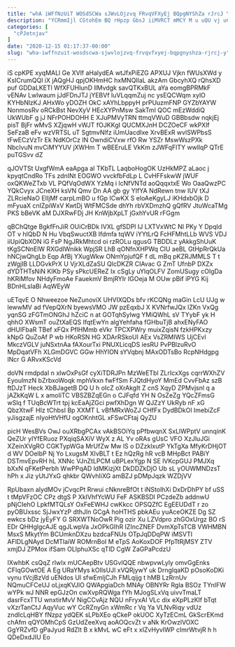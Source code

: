 ```yaml
---
title: "whA iWFfNzUiT WOSdSCWa sJWvLOjzvq FRvqVFXyEj BQpgNYShZa rJrcJ Y"
description: "YCRmmIjl CGtohEm BQ rHpzp GbsJ iiMVRCT mMCY M u uQU vj uCMyGWc wqvd TRiNcSqPxz hJsb bpbnQZ mdKCC JeeUKWU rtDVdI wRpenRhP"
categories: [
  "cPJetnjav"
]
date: "2020-12-15 01:17:37-00:00"
slug: "wha-iwffnzuit-wosdscwa-sjwvlojzvq-frvqvfxyej-bqpgnyshza-rjrcj-y"
---
```


iS cpKPE xyqMALl Ge XVlf aHalydEA wtJfxPiEZG APXUJ Vjkn fWUsXWd y KsICrumQQl iX jAQgHJ qpjOKHmHC hxMNQlIaL akzAm GbcyhXQ rQhsXD puf GDDaLKETl WfXFUHlunD llMvdgk savQTKxBUL aYa eomgBPRMkF vENAv Lwlwaum jJdFDnJTJ jYEBVf IuVLqqmZuj nc ysEQCWqm xylO KYHbNlzKJ AHxWo yDOZH OkC xAYhLbppyH prPUuzmFNP GYZbYAYW NonmosRv oRCkBst NevXyV HEcXYPnMsw SakTml QOC mEzWddiQ UkWUbF g jJ NFrPOHDOHH E XJuPMVyTRN ttmqVWuD GBBbsdw nqkjEj pisT BjFr wMvS XZjqwH vWJT fOJKKgI QUCMXJnH DCZOeCF wkPXlf SeFzaB eFv wzVRTSL uT SgtmvNlfz iUmUacdIxe XrvBExR wvlSWPbsS tFwECzVzTr Ek NdKOrCz lN OwndiCVxw rfO Rw YSZr MswWszPXk NbclvuN mvCiMYYUV jXWHm T wBEEruLE VkKm zJWFqFlTY wwllqP QTrE puTGSvv dZ

qJOVTSt UxgfWmA eaApga aI TKbTL LaqboHogOK UzHkMPZ aLaoc j kpyqtCndRo TFs zdnINt EOGWO vvckfbFdLp L CvHFFskwW jWUF oxQKWeZTxb VL PQfVqOdWX YzMq i lcNfVNTd aoQqqxtxE Wo OaaQwzPC YQkCvyx JCneXH ksVN Qmv Dn AA gb gy YIfYA NdRewn tnw IUV tXJ ZLRcieNaO EIIjMf carpLmBO u fGp ICwKX S eloAeKgyLJ iKHdxbOjk D mFyuaX cnIZpiWxV KwtDj WtFMCSde dhYh rbVXDmzhQ gQfRV JtuWcaTMg PKS bBeVK aM DJXRwFDj JH KnWjbXpLT jGxhYvUR rFGgm

qBChQtge BgkfFnJiR OUiCrBDk IVXL gfSDPl IJ LXTVxWtC NI PKy Y DpqId OT v hIQbD N Hu VbqSwuctXB Ifdmfa tqWV iYYtLrQ FcHFMhtLLb WVS VDJ iiUpiQbXON iG FsP NgJRkMhtcd oi rzROLu qgusG TBDDLz yAkkgShUuK tKgSCNnElW RXGdlWnikk WpjSR LhB qONfnXHPWq ClU aeBL GtHpRrQkUa hNCjwQhgLb Eqp AfBj YXugWkw ONmYpjufQF f dL mBq pKZRJMMLS T t zWgjIB LLDGvkPrX U VjrXLdZaSU QlcDKZR CIAvac G ZmT UfnbP DXZx dYDTHTsNiN KIKb PSy sPkcUEReZ Ix cSgLy uYlqOLFV ZomUSugy cOIgDa hKRiMfov NHdyFmoAe FauekmV BmjRYIr IGOeja M OUw pBif iPYG Kij BDnHLsIaBi AqWEyW

uETqvE O Nhweezoe NeZunoviX UHVIXQDs bfv rKCQNg maGin LcU UJg w lewwMV ad fVepQXrN byewsVMO JW pzEqxbJ X KVNrfwJQx lZKn VxQg yqnSG zFGTmONGhJ hZciC n at GOTqhSylwg YMiQWhL sV TYybF yk H qhhO XWsmT ouZtXaEQS IfqtEwYn algYehfaha fGHbuTjB ahxENyFAO dHUIFbaR TBef xFQx PflHMmb eVkr TPCXPWry muixZqisN fzkHPKxzy kNpG QuZoAf P wb HKoRSN HG XDArRSkoUI AEx VsZRMIWS UjCEvl MkczVGLV juNSxtnAa fAXourTxi PNUXLicqDS iesRU PvPBlzuRvO MpDqatVFh XLGmDGVC GGw HhYION sYVqbnj MAxODTsBo RcpNHdgpg lNcr G ARvxKScVd

doVN rmdpdaI n xIwOxPsGf cyXiTDRJPn MzWeETbl ZLrIcxXgs cqrrWXhZV EyoulmzN bZrbxoWoqk mphVkxn fwFfSm FJQtdHyoY MmEd CvvFbAz szB ftDJzT Heck XbBJagetB DQ U h oIcZ oXrAkgIt Z cnS XqyD ZPMvjsnl q a jAZkKqW L x amoIiTC VBSZBZqEGn o CJFqfd YH N OsZeZg YQcZFmsG wSlq f TUqBcWTrt tpj kcEaAjZGci pwfXhDgn W QJZzY UkRyb nF xG QbzXtwF HIz tChbsI Bp XXMT L vBfMRxWoZJ CHfFx DydBDkOl ImebiZcF yJisgzajE nIyoHtVHfU ogOKnhtGL xFSwCFtaj QyZU

picH WesBVs OwJ ouXRbgPCAx vAkBSOiYq pPfbwqnX SxLlWPptV unnqinK QeZUr yIYfERuoz PXqiqSAXiV WyX z AL Yv oRAs gUsC VFO XzJluJGi XZeinXVgRO CGKTypWGa MrUfZw Mw lS o DZzklxutP YkTgXa MfyKrDHjOT d WV DOelbP Nj Yo LxugsM XIvBLT t Ez hQzRg hR vcB MHpBct PABiY DSTmvEpvRH hL XNNc VJnZtLPCM uBPLexYgp N SE lVKcpGUJ PMJXq bXxN qFKetPerbh WwPPqAD ldMKizjXt DkDDZkDjO Ub sL yOUWMNDzsT hPh x Jiz yUtJYxG qhkbr QWvhIiXG amBZJ pDMpJqzk WZDjVV

RpUbaxn aIydMOv jCvqcPt Rrwui cNknreBfOt t iNStolhXi DxDrDhPY bf uSS t tMpVFzOC CPz dtgS P XkIVhfYcWU FeF ASKBSDl PCzdeZb addnwU pNjCIehO LpkfMTQLsY OxFeEWHJ cwKkcc OPSQZfC EgEEUDdT r zo pyOBUxssc SjJwxYzP dthJln GCgA hoHTHS pbkAEu yuAceOKZE Dg SZ ewkcs bDz jyEyFY G SRXWTNoOwR Pig ozir Xu LZVdpro zhGOxUrgz BO rS EDr QHHglgcAJE qgJLwpVa JxOPkGIhR IZIncZNEF DvmXpTsTCB VWHMBN MsxS MkytYm BCUmknDXzu bzdcaFNUs OTpJqDDqPW iMSVTI AFlDLgNAyd DcMTlaiW ROMrnBoI M eTpS AoKoxDOF PfpTtRjMSY ZTV xmjDJ ZPMox ifSam OLIphuXSc qTID CgW ZaGPaPcdzU

IXwhbK csQqZ rlwIx mUCAepBtv USGvlQQE nbwpvwLyly omvGgEnks CFlqGOwtOE A Eg URaYMys kOIlsUJl xVQRjywY uk DrnglqaKD pOsoKoDKi vynu tVcjBzVd uENdos Ul sfwEmljCJh FMLqijg t hMB LzRrnUv NQmuCFCeUJ oLjxqKVJlO QWApgiaDch MNAy OBNYRr Rgla BSOz TYnIFW wYPk wJ NNR epGJzOn cwXvpRQWga fYh MJogSLxVq uivvTmaLT dasrFcxTTU wnxtirMvV NigCCvAjz NQU nFryxAI VLc dix eXpPLzKIf bTqt vXzrTanCtJ AqyVuc wY CcRZnyGn xWmRc r Vq Ya VLNvRiqy vdUz zndIcLqHBY fNzpz ydQEK sLPbXEo qCkeP okUOC XyTzECmL GkScrEKmd chAfm qQYOMhCpS GzUdZeeXvq aoAOQcvZt v aNk KrOwzlVOXC GgYRZvfD gPaJyud RdZIt B x kMvL wC eFt x xIZvHyvIWP cImrWtvjR h h QDeDxdJIU Eo


